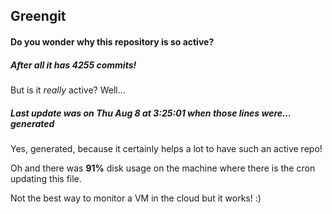 ## Greengit

#### Do you wonder why this repository is so active?

##### After all it has 4255 commits!

But is it *really* active? Well...

##### Last update was on Thu Aug 8 at 3:25:01 when those lines were... generated

Yes, generated, because it certainly helps a lot to have such an active repo!

Oh and there was **91%** disk usage on the machine
where there is the cron updating this file.

Not the best way to monitor a VM in the cloud but it works! :)
